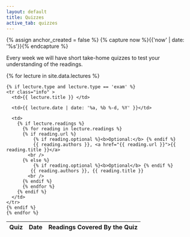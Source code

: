 ```yaml
---
layout: default
title: Quizzes
active_tab: quizzes
---
```


<!-- Create a HTML anchor for the most recent lecture -->
{% assign anchor_created = false %}
{% capture now %}{{'now' | date: '%s'}}{% endcapture %}
<!-- End create a HTML anchor for the most recent lecture -->

Every week we will have short take-home quizzes to test your understanding of the readings.  
<!-- 
Below is a schedule of quizzes, and what readings will be covered in them.
-->

<table class="table table-striped">
  <thead>
    <tr>
      <th>Quiz</th>
      <th>Date</th> 
      <th>Readings Covered By the Quiz</th>
    </tr>
  </thead>
  <tbody>
    {% for lecture in site.data.lectures %}

    {% if lecture.type and lecture.type == 'exam' %}
    <tr class="info" >
      <td>{{ lecture.title }} </td>

      <td>{{ lecture.date | date: '%a, %b %-d, %Y' }}</td>

      <td>
        {% if lecture.readings %} 
          {% for reading in lecture.readings %}
          {% if reading.url %}
              {% if reading.optional %}<b>Optional:</b> {% endif %}
              {{ reading.authors }}, <a href="{{ reading.url }}">{{ reading.title }}</a> 
            <br />
          {% else %}
              {% if reading.optional %}<b>Optional</b> {% endif %}
             {{ reading.authors }}, {{ reading.title }} 
            <br />
          {% endif %}
          {% endfor %}
        {% endif %}
      </td>
    </tr>
    {% endif %}
    {% endfor %}
    
  </tbody>
</table>

